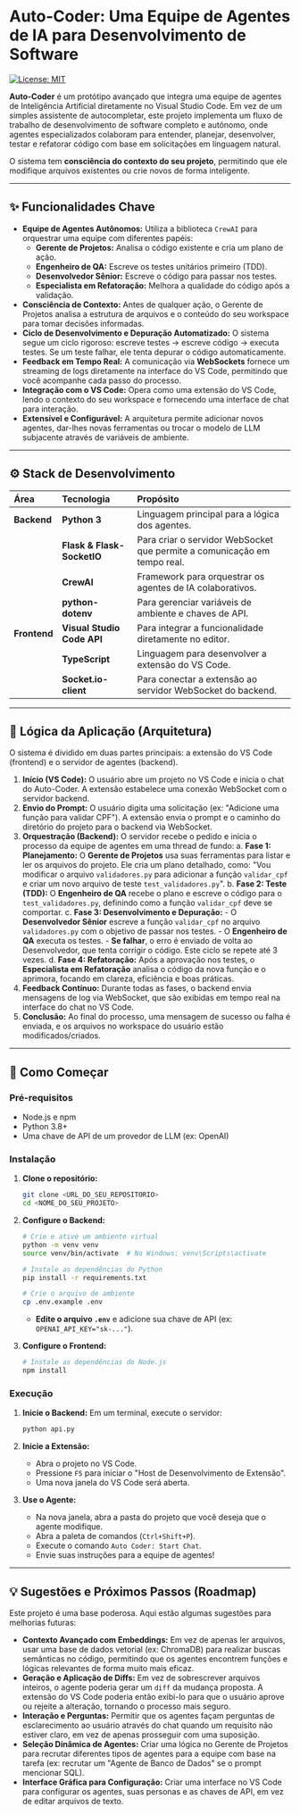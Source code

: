 # Auto-Coder: Uma Equipe de Agentes de IA para Desenvolvimento de Software

[![License: MIT](https://img.shields.io/badge/License-MIT-yellow.svg)](https://opensource.org/licenses/MIT)

**Auto-Coder** é um protótipo avançado que integra uma equipe de agentes de Inteligência Artificial diretamente no Visual Studio Code. Em vez de um simples assistente de autocompletar, este projeto implementa um fluxo de trabalho de desenvolvimento de software completo e autônomo, onde agentes especializados colaboram para entender, planejar, desenvolver, testar e refatorar código com base em solicitações em linguagem natural.

O sistema tem **consciência do contexto do seu projeto**, permitindo que ele modifique arquivos existentes ou crie novos de forma inteligente.

---

## ✨ Funcionalidades Chave

- **Equipe de Agentes Autônomos:** Utiliza a biblioteca `CrewAI` para orquestrar uma equipe com diferentes papéis:
  - **Gerente de Projetos:** Analisa o código existente e cria um plano de ação.
  - **Engenheiro de QA:** Escreve os testes unitários primeiro (TDD).
  - **Desenvolvedor Sênior:** Escreve o código para passar nos testes.
  - **Especialista em Refatoração:** Melhora a qualidade do código após a validação.
- **Consciência de Contexto:** Antes de qualquer ação, o Gerente de Projetos analisa a estrutura de arquivos e o conteúdo do seu workspace para tomar decisões informadas.
- **Ciclo de Desenvolvimento e Depuração Automatizado:** O sistema segue um ciclo rigoroso: escreve testes -> escreve código -> executa testes. Se um teste falhar, ele tenta depurar o código automaticamente.
- **Feedback em Tempo Real:** A comunicação via **WebSockets** fornece um streaming de logs diretamente na interface do VS Code, permitindo que você acompanhe cada passo do processo.
- **Integração com o VS Code:** Opera como uma extensão do VS Code, lendo o contexto do seu workspace e fornecendo uma interface de chat para interação.
- **Extensível e Configurável:** A arquitetura permite adicionar novos agentes, dar-lhes novas ferramentas ou trocar o modelo de LLM subjacente através de variáveis de ambiente.

---

## ⚙️ Stack de Desenvolvimento

| Área | Tecnologia | Propósito |
| :--- | :--- | :--- |
| **Backend** | **Python 3** | Linguagem principal para a lógica dos agentes. |
| | **Flask & Flask-SocketIO** | Para criar o servidor WebSocket que permite a comunicação em tempo real. |
| | **CrewAI** | Framework para orquestrar os agentes de IA colaborativos. |
| | **python-dotenv** | Para gerenciar variáveis de ambiente e chaves de API. |
| **Frontend** | **Visual Studio Code API** | Para integrar a funcionalidade diretamente no editor. |
| | **TypeScript** | Linguagem para desenvolver a extensão do VS Code. |
| | **Socket.io-client** | Para conectar a extensão ao servidor WebSocket do backend. |

---

## 🧠 Lógica da Aplicação (Arquitetura)

O sistema é dividido em duas partes principais: a extensão do VS Code (frontend) e o servidor de agentes (backend).

1.  **Início (VS Code):** O usuário abre um projeto no VS Code e inicia o chat do Auto-Coder. A extensão estabelece uma conexão WebSocket com o servidor backend.
2.  **Envio do Prompt:** O usuário digita uma solicitação (ex: "Adicione uma função para validar CPF"). A extensão envia o prompt e o caminho do diretório do projeto para o backend via WebSocket.
3.  **Orquestração (Backend):** O servidor recebe o pedido e inicia o processo da equipe de agentes em uma thread de fundo:
    a. **Fase 1: Planejamento:** O **Gerente de Projetos** usa suas ferramentas para listar e ler os arquivos do projeto. Ele cria um plano detalhado, como: "Vou modificar o arquivo `validadores.py` para adicionar a função `validar_cpf` e criar um novo arquivo de teste `test_validadores.py`".
    b. **Fase 2: Teste (TDD):** O **Engenheiro de QA** recebe o plano e escreve o código para o `test_validadores.py`, definindo como a função `validar_cpf` deve se comportar.
    c. **Fase 3: Desenvolvimento e Depuração:**
        - O **Desenvolvedor Sênior** escreve a função `validar_cpf` no arquivo `validadores.py` com o objetivo de passar nos testes.
        - O **Engenheiro de QA** executa os testes.
        - **Se falhar**, o erro é enviado de volta ao Desenvolvedor, que tenta corrigir o código. Este ciclo se repete até 3 vezes.
    d. **Fase 4: Refatoração:** Após a aprovação nos testes, o **Especialista em Refatoração** analisa o código da nova função e o aprimora, focando em clareza, eficiência e boas práticas.
4.  **Feedback Contínuo:** Durante todas as fases, o backend envia mensagens de log via WebSocket, que são exibidas em tempo real na interface do chat no VS Code.
5.  **Conclusão:** Ao final do processo, uma mensagem de sucesso ou falha é enviada, e os arquivos no workspace do usuário estão modificados/criados.

---

## 🚀 Como Começar

### Pré-requisitos
- Node.js e npm
- Python 3.8+
- Uma chave de API de um provedor de LLM (ex: OpenAI)

### Instalação

1.  **Clone o repositório:**
    ```bash
    git clone <URL_DO_SEU_REPOSITORIO>
    cd <NOME_DO_SEU_PROJETO>
    ```

2.  **Configure o Backend:**
    ```bash
    # Crie e ative um ambiente virtual
    python -m venv venv
    source venv/bin/activate  # No Windows: venv\Scripts\activate

    # Instale as dependências do Python
    pip install -r requirements.txt

    # Crie o arquivo de ambiente
    cp .env.example .env 
    ```
    - **Edite o arquivo `.env`** e adicione sua chave de API (ex: `OPENAI_API_KEY="sk-..."`).

3.  **Configure o Frontend:**
    ```bash
    # Instale as dependências do Node.js
    npm install
    ```

### Execução

1.  **Inicie o Backend:** Em um terminal, execute o servidor:
    ```bash
    python api.py
    ```

2.  **Inicie a Extensão:**
    - Abra o projeto no VS Code.
    - Pressione `F5` para iniciar o "Host de Desenvolvimento de Extensão".
    - Uma nova janela do VS Code será aberta.

3.  **Use o Agente:**
    - Na nova janela, abra a pasta do projeto que você deseja que o agente modifique.
    - Abra a paleta de comandos (`Ctrl+Shift+P`).
    - Execute o comando `Auto Coder: Start Chat`.
    - Envie suas instruções para a equipe de agentes!

---

## 💡 Sugestões e Próximos Passos (Roadmap)

Este projeto é uma base poderosa. Aqui estão algumas sugestões para melhorias futuras:

- **Contexto Avançado com Embeddings:** Em vez de apenas ler arquivos, usar uma base de dados vetorial (ex: ChromaDB) para realizar buscas semânticas no código, permitindo que os agentes encontrem funções e lógicas relevantes de forma muito mais eficaz.
- **Geração e Aplicação de Diffs:** Em vez de sobrescrever arquivos inteiros, o agente poderia gerar um `diff` da mudança proposta. A extensão do VS Code poderia então exibi-lo para que o usuário aprove ou rejeite a alteração, tornando o processo mais seguro.
- **Interação e Perguntas:** Permitir que os agentes façam perguntas de esclarecimento ao usuário através do chat quando um requisito não estiver claro, em vez de apenas prosseguir com uma suposição.
- **Seleção Dinâmica de Agentes:** Criar uma lógica no Gerente de Projetos para recrutar diferentes tipos de agentes para a equipe com base na tarefa (ex: recrutar um "Agente de Banco de Dados" se o prompt mencionar SQL).
- **Interface Gráfica para Configuração:** Criar uma interface no VS Code para configurar os agentes, suas personas e as chaves de API, em vez de editar arquivos de texto.
